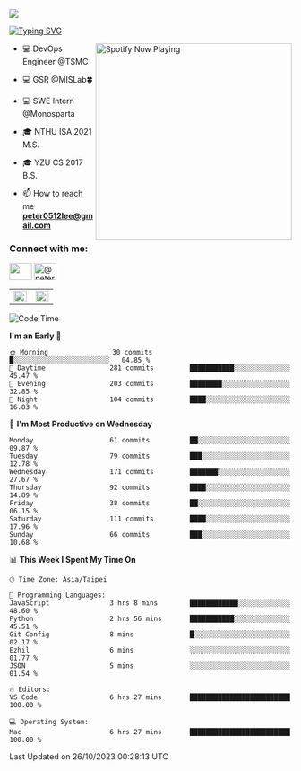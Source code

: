 ![](https://komarev.com/ghpvc/?username=peter0512lee&color=ff69b4)

[![Typing SVG](https://readme-typing-svg.herokuapp.com?color=F742BA&size=22&lines=Hi!+I'm+JYL)](https://git.io/typing-svg)

[<img src="https://spotify-now-playing.peter0512lee.vercel.app/api/spotify-playing" alt="Spotify Now Playing" width="350" align="right" />](https://open.spotify.com/user/21iyoswqgnkoe7peuesmqnhgy)

- 💻 DevOps Engineer @TSMC

- 💻 GSR @MISLab🍀

- 💻 SWE Intern @Monosparta

- 🎓 NTHU ISA 2021 M.S.

- 🎓 YZU CS 2017 B.S.

- 📫 How to reach me **peter0512lee@gmail.com**

<h3 align="left">Connect with me:</h3>
<p align="left">
<a href="https://linkedin.com/in/jie-ying-li-b43a1416b" target="blank"><img align="center" src="https://raw.githubusercontent.com/rahuldkjain/github-profile-readme-generator/master/src/images/icons/Social/linked-in-alt.svg" height="30" width="40" /></a>
<a href="https://medium.com/@peter0512lee" target="blank"><img align="center" src="https://raw.githubusercontent.com/rahuldkjain/github-profile-readme-generator/master/src/images/icons/Social/medium.svg" alt="@peter0512lee" height="30" width="40" /></a>
<!-- <a href="https://fb.com/peter0512lee" target="blank"><img align="center" src="https://raw.githubusercontent.com/rahuldkjain/github-profile-readme-generator/master/src/images/icons/Social/facebook.svg" alt="peter0512lee" height="30" width="40" /></a> -->
<!-- <a href="https://instagram.com/etiquette_ying" target="blank"><img align="center" src="https://raw.githubusercontent.com/rahuldkjain/github-profile-readme-generator/master/src/images/icons/Social/instagram.svg" alt="etiquette_ying" height="30" width="40" /></a> -->
</p>

<table><tr><td valign="top" width="50%">

<img src="https://github-readme-stats-sigma-five.vercel.app/api?username=peter0512lee&hide_border=true&show_icons=true&locale=en&layout=compact&theme=dracula" align="left" style="width: 100%" />

</td><td valign="top" width="50%">

<img src="https://github-readme-stats-sigma-five.vercel.app/api/top-langs?username=peter0512lee&hide_border=true&show_icons=true&locale=en&layout=compact&theme=dracula" align="left" style="width: 100%" />

</td></tr></table>  

<!--START_SECTION:waka-->
![Code Time](http://img.shields.io/badge/Code%20Time-1%2C063%20hrs-blue)

**I'm an Early 🐤** 

```text
🌞 Morning                30 commits          █░░░░░░░░░░░░░░░░░░░░░░░░   04.85 % 
🌆 Daytime                281 commits         ███████████░░░░░░░░░░░░░░   45.47 % 
🌃 Evening                203 commits         ████████░░░░░░░░░░░░░░░░░   32.85 % 
🌙 Night                  104 commits         ████░░░░░░░░░░░░░░░░░░░░░   16.83 % 
```
📅 **I'm Most Productive on Wednesday** 

```text
Monday                   61 commits          ██░░░░░░░░░░░░░░░░░░░░░░░   09.87 % 
Tuesday                  79 commits          ███░░░░░░░░░░░░░░░░░░░░░░   12.78 % 
Wednesday                171 commits         ███████░░░░░░░░░░░░░░░░░░   27.67 % 
Thursday                 92 commits          ████░░░░░░░░░░░░░░░░░░░░░   14.89 % 
Friday                   38 commits          ██░░░░░░░░░░░░░░░░░░░░░░░   06.15 % 
Saturday                 111 commits         ████░░░░░░░░░░░░░░░░░░░░░   17.96 % 
Sunday                   66 commits          ███░░░░░░░░░░░░░░░░░░░░░░   10.68 % 
```


📊 **This Week I Spent My Time On** 

```text
🕑︎ Time Zone: Asia/Taipei

💬 Programming Languages: 
JavaScript               3 hrs 8 mins        ████████████░░░░░░░░░░░░░   48.60 % 
Python                   2 hrs 56 mins       ███████████░░░░░░░░░░░░░░   45.51 % 
Git Config               8 mins              █░░░░░░░░░░░░░░░░░░░░░░░░   02.17 % 
Ezhil                    6 mins              ░░░░░░░░░░░░░░░░░░░░░░░░░   01.77 % 
JSON                     5 mins              ░░░░░░░░░░░░░░░░░░░░░░░░░   01.54 % 

🔥 Editors: 
VS Code                  6 hrs 27 mins       █████████████████████████   100.00 % 

💻 Operating System: 
Mac                      6 hrs 27 mins       █████████████████████████   100.00 % 
```


 Last Updated on 26/10/2023 00:28:13 UTC
<!--END_SECTION:waka-->


<!--
**peter0512lee/peter0512lee** is a ✨ _special_ ✨ repository because its `README.md` (this file) appears on your GitHub profile.

